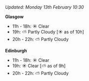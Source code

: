 *Updated: Monday 13th February 10:30*

**Glasgow**

* 11h - 18h: :sunny: Clear
* 19h: :partly_sunny: Partly Cloudy [:sunny: as of 10h]
* 20h - 22h: :partly_sunny: Partly Cloudy

**Edinburgh**

* 11h - 18h: :sunny: Clear
* 19h: :sunny: Clear [:partly_sunny: as of 9h]
* 20h - 22h: :partly_sunny: Partly Cloudy
